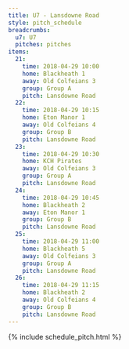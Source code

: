 ```yaml
---
title: U7 - Lansdowne Road
style: pitch_schedule
breadcrumbs:
  u7: U7
  pitches: pitches
items:
  21:
    time: 2018-04-29 10:00
    home: Blackheath 1
    away: Old Colfeians 3
    group: Group A
    pitch: Lansdowne Road
  22:
    time: 2018-04-29 10:15
    home: Eton Manor 1
    away: Old Colfeians 4
    group: Group B
    pitch: Lansdowne Road
  23:
    time: 2018-04-29 10:30
    home: KCH Pirates
    away: Old Colfeians 3
    group: Group A
    pitch: Lansdowne Road
  24:
    time: 2018-04-29 10:45
    home: Blackheath 2
    away: Eton Manor 1
    group: Group B
    pitch: Lansdowne Road
  25:
    time: 2018-04-29 11:00
    home: Blackheath 5
    away: Old Colfeians 3
    group: Group A
    pitch: Lansdowne Road
  26:
    time: 2018-04-29 11:15
    home: Blackheath 2
    away: Old Colfeians 4
    group: Group B
    pitch: Lansdowne Road
---
```


{% include schedule_pitch.html %}
